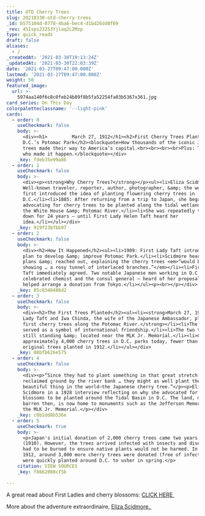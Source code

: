 ```yaml
---
title: OTD Cherry Trees
slug: 20210330-otd-cherry-trees
_id: b575104d-0778-4ba6-bec4-d1bd26dd0f69
_rev: 45Isps23253Yjlaq2L2Mzp
type: quick_reads
draft: false
aliases:
  - /
_createdAt: '2021-03-30T19:13:24Z'
_updatedAt: '2021-03-30T22:03:39Z'
date: '2021-03-27T09:47:00.000Z'
lastmod: '2021-03-27T09:47:00.000Z'
weight: 50
featured_image:
  url: >-
    5974aa140f6c8c0feb24b89f8b5fa52254fa03b5367x361.jpg
card_series: On This Day
colorpaletteclassname: '--light-pink'
cards:
  - order: 0
    useCheckmark: false
    body: >-
      <div><h1>         March 27, 1912</h1><h2>First Cherry Trees Planted In
      D.C.’s Potomac Park</h2><blockquote>How thousands of the iconic Japanese
      trees made their way to America’s capital.<br><br><br><br>Plus: The women
      who made it happen.</blockquote></div>
    _key: fdeb35e99a86
  - order: 1
    useCheckmark: false
    body: >-
      <div><p><strong>Why Cherry Trees?</strong></p><ul><li>Eliza Scidmore:
      Well-known traveler, reporter, author, photographer, &amp; the woman who
      first introduced the idea of planting flowering cherry trees in
      D.C.</li><li>1885: After returning from a trip to Japan, she began
      advocating for cherry trees to be planted along the tidal wetlands near
      the White House &amp; Potomac River.</li><li>She was repeatedly turned
      down for 24 years – until First Lady Helen Taft heard her
      idea.</li></ul></div>
    _key: 919f23bfbb97
  - order: 2
    useCheckmark: false
    body: >-
      <div><h2>How It Happened</h2><ul><li>1909: First Lady Taft introduced her
      plan to develop &amp; improve Potomac Park.</li><li>Scidmore heard of the
      plans &amp; reached out, explaining the cherry trees <em>“would be a great
      showing … a rosy tunnel of interlaced branches.”</em></li><li>First Lady
      Taft immediately agreed. Two notable Japanese men working in D.C. – a
      celebrated chemist and the consul general – heard of her proposal &amp;
      helped arrange a donation from Tokyo.</li></ul><p><br></p></div>
    _key: 05c8348486d2
  - order: 3
    useCheckmark: false
    body: >-
      <div><h2>The First Trees Planted</h2><ul><li><strong>March 27, 1912: First
      Lady Taft and Iwa Chinda, the wife of the Japanese Ambassador, planted the
      first cherry trees along the Potomac River.</strong></li><li>The ceremony
      served as a symbol of international friendship.</li><li>The two trees are
      still standing &amp; located near the MLK Jr. Memorial.</li><li>Out of the
      approximately 4,000 cherry trees in D.C. parks today, fewer than 100 are
      original trees planted in 1912.</li></ul></div>
    _key: 08bfb626e575
  - order: 4
    useCheckmark: false
    body: >-
      <div><p>“Since they had to plant something in that great stretch of raw,
      reclaimed ground by the river bank … they might as well plant the most
      beautiful thing in the world—the Japanese cherry tree.”</p><p>Eliza
      Scidmore in a 1928 interview reflecting on why she advocated for cherry
      blossoms to be planted around the Tidal Basin in D.C. The land, mostly
      barren then, is now home to monuments such as the Jefferson Memorial and
      the MLK Jr. Memorial.</p></div>
    _key: c8b1dd8b536e
  - order: 5
    useCheckmark: true
    body: >-
      <p>Japan's initial donation of 2,000 cherry trees came two years earlier
      (1910). However, the trees arrived infected with insects and diseases and
      had to be burned to ensure native plants would not be harmed. In March
      1912, around 3,000 more cherry trees were donated (free of infections) and
      were quickly planted around D.C. to usher in spring.</p>
    citation: VIEW SOURCES
    _key: f8662088cf5b

---
```

A great read about First Ladies and cherry blossoms: [CLICK HERE ](https://www.nps.gov/articles/cherry-trees-a-first-lady-legacy.htm)

More about the adventure extraordinaire, [Eliza Scidmore. ](https://vault.sierraclub.org/john_muir_exhibit/people/eliza-ruhamah-scidmore.aspx)